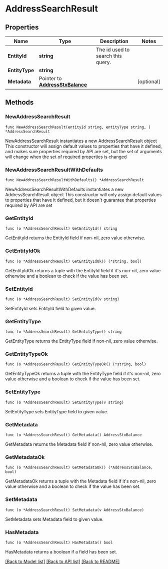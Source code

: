 # AddressSearchResult

## Properties

Name | Type | Description | Notes
------------ | ------------- | ------------- | -------------
**EntityId** | **string** | The id used to search this query. | 
**EntityType** | **string** |  | 
**Metadata** | Pointer to [**AddressStxBalance**](AddressStxBalance.md) |  | [optional] 

## Methods

### NewAddressSearchResult

`func NewAddressSearchResult(entityId string, entityType string, ) *AddressSearchResult`

NewAddressSearchResult instantiates a new AddressSearchResult object
This constructor will assign default values to properties that have it defined,
and makes sure properties required by API are set, but the set of arguments
will change when the set of required properties is changed

### NewAddressSearchResultWithDefaults

`func NewAddressSearchResultWithDefaults() *AddressSearchResult`

NewAddressSearchResultWithDefaults instantiates a new AddressSearchResult object
This constructor will only assign default values to properties that have it defined,
but it doesn't guarantee that properties required by API are set

### GetEntityId

`func (o *AddressSearchResult) GetEntityId() string`

GetEntityId returns the EntityId field if non-nil, zero value otherwise.

### GetEntityIdOk

`func (o *AddressSearchResult) GetEntityIdOk() (*string, bool)`

GetEntityIdOk returns a tuple with the EntityId field if it's non-nil, zero value otherwise
and a boolean to check if the value has been set.

### SetEntityId

`func (o *AddressSearchResult) SetEntityId(v string)`

SetEntityId sets EntityId field to given value.


### GetEntityType

`func (o *AddressSearchResult) GetEntityType() string`

GetEntityType returns the EntityType field if non-nil, zero value otherwise.

### GetEntityTypeOk

`func (o *AddressSearchResult) GetEntityTypeOk() (*string, bool)`

GetEntityTypeOk returns a tuple with the EntityType field if it's non-nil, zero value otherwise
and a boolean to check if the value has been set.

### SetEntityType

`func (o *AddressSearchResult) SetEntityType(v string)`

SetEntityType sets EntityType field to given value.


### GetMetadata

`func (o *AddressSearchResult) GetMetadata() AddressStxBalance`

GetMetadata returns the Metadata field if non-nil, zero value otherwise.

### GetMetadataOk

`func (o *AddressSearchResult) GetMetadataOk() (*AddressStxBalance, bool)`

GetMetadataOk returns a tuple with the Metadata field if it's non-nil, zero value otherwise
and a boolean to check if the value has been set.

### SetMetadata

`func (o *AddressSearchResult) SetMetadata(v AddressStxBalance)`

SetMetadata sets Metadata field to given value.

### HasMetadata

`func (o *AddressSearchResult) HasMetadata() bool`

HasMetadata returns a boolean if a field has been set.


[[Back to Model list]](../README.md#documentation-for-models) [[Back to API list]](../README.md#documentation-for-api-endpoints) [[Back to README]](../README.md)


